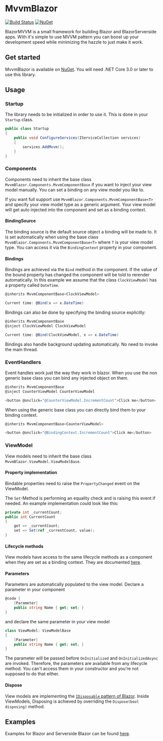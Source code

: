 MvvmBlazor
================
[![Build Status](https://img.shields.io/endpoint.svg?url=https%3A%2F%2Factions-badge.atrox.dev%2Fchris579%2FMvvmBlazor%2Fbadge&style=flat-square)](https://github.com/chris579/MvvmBlazor/actions)
[![NuGet](https://img.shields.io/nuget/v/MvvmBlazor.svg?style=flat-square)](https://www.nuget.org/packages/MvvmBlazor)

BlazorMVVM is a small framework for building Blazor and BlazorServerside apps. With it's simple to use MVVM pattern you can boost up your development speed while minimizing the hazzle to just make it work.

## Get started
MvvmBlazor is available on [NuGet](https://www.nuget.org/packages/MvvmBlazor). You will need .NET Core 3.0 or later to use this library.

## Usage
### Startup
The library needs to be initialized in order to use it. This is done in your `Startup` class.

```csharp
public class Startup
{
    public void ConfigureServices(IServiceCollection services)
    {
        services.AddMvvm();
    }
}
```

### Components
Components need to inherit the base class `MvvmBlazor.Components.MvvmComponentBase` if you want to inject your view model manually. You can set a binding on any view model you like to.

If you want full support use `MvvmBlazor.Components.MvvmComponentBase<T>` and specify your view model type as a generic argument.
Your view model will get auto injected into the component and set as a binding context.

#### BindingSource
The binding source is the default source object a binding will be made to. It is set automatically when using the base class `MvvmBlazor.Components.MvvmComponentBase<T>` where `T` is your view model type. You can access it via the `BindingContext` property in your component.

#### Bindings
Bindings are achieved via the `Bind` method in the component. If the value of the bound property has changed the component will be told to rerender automatically. In this example we assume that the class `ClockViewModel` has a property called `DateTime`.
```csharp
@inherits MvvmComponentBase<ClockViewModel>

Current time: @Bind(x => x.DateTime)
```

Bindings can also be done by specifying the binding source explicitly:
```csharp
@inherits MvvmComponentBase
@inject ClockViewModel ClockViewModel

Current time: @Bind(ClockViewModel, x => x.DateTime)
```

Bindings also handle background updating automatically. No need to invoke the main thread.

### EventHandlers
Event handles work just the way they work in blazor. When you use the non generic base class you can bind any injected object on them.

```csharp
@inherits MvvmComponentBase
@inject CounterViewModel CounterViewModel

<button @onclick="@CounterViewModel.IncrementCount">Click me</button>
```

When using the generic base class you can directly bind them to your binding context.
```csharp
@inherits MvvmComponentBase<CounterViewModel>

<button @onclick="@BindingContext.IncrementCount">Click me</button>
```

### ViewModel
View models need to inherit the base class `MvvmBlazor.ViewModel.ViewModelBase`.

#### Property implementation
Bindable properties need to raise the `PropertyChanged` event on the ViewModel.

The `Set`-Method is performing an equality check and is raising this event if needed.
An example implementation could look like this:
```csharp
private int _currentCount;
public int CurrentCount
{
    get => _currentCount;
    set => Set(ref _currentCount, value);
}
```

#### Lifecycle methods
View models have access to the same lifecycle methods as a component when they are set as a binding context. They are documented [here](https://docs.microsoft.com/en-us/aspnet/core/blazor/components?view=aspnetcore-3.0#lifecycle-methods).

#### Parameters
Parameters are automatically populated to the view model. Declare a parameter in your component

```csharp
@code {
    [Parameter]
    public string Name { get; set; }
}
```

and declare the same parameter in your view model

```csharp
class ViewModel: ViewModelBase
{
    [Parameter]
    public string Name { get; set; }
}
```

The parameter will be passed before `OnInitialized` and `OnInitializedAsync` are invoked. Therefore, the parameters are available from any lifecycle method.
You can't access them in your constructor and you're not supposed to do that either.

#### Dispose
View models are implementing the [`IDisposable` pattern of Blazor](https://docs.microsoft.com/en-us/aspnet/core/blazor/components?view=aspnetcore-3.0#component-disposal-with-idisposable). Inside ViewModels, Disposing is achieved by overriding the `Dispose(bool disposing)` method.

## Examples
Examples for Blazor and Serverside Blazor can be found [here](https://github.com/chris579/MvvmBlazor/tree/master/samples).
